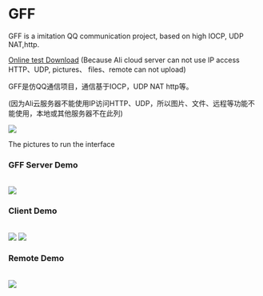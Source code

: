 # GFF
GFF is a imitation QQ communication project, based on high IOCP, UDP NAT,http.

<a href="https://github.com/yswenli/GFF/files/1158407/Client.Release.zip" target="_blank">Online test Download</a> (Because Ali cloud server can not use IP access HTTP、UDP, pictures、 files、remote can not upload)

GFF是仿QQ通信项目，通信基于IOCP，UDP NAT http等。

(因为Ali云服务器不能使用IP访问HTTP、UDP，所以图片、文件、远程等功能不能使用，本地或其他服务器不在此列)


<img src="https://raw.githubusercontent.com/wenguoli/GFF/master/5.png" />

The pictures to run the interface

<h3>GFF Server Demo</h3><br/>
<img src="https://raw.githubusercontent.com/wenguoli/GFF/master/1.bmp" />

<h3>Client Demo</h3><br/>
<img src="https://raw.githubusercontent.com/wenguoli/GFF/master/2.bmp" />

<img src="https://raw.githubusercontent.com/wenguoli/GFF/master/3.bmp" />

<h3>Remote Demo</h3><br/>
<img src="https://raw.githubusercontent.com/wenguoli/GFF/master/4.bmp" />
